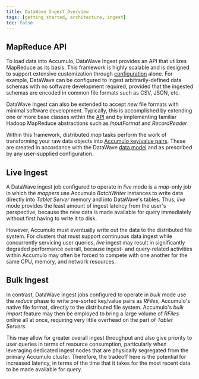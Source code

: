 ```yaml
---
title: DataWave Ingest Overview
tags: [getting_started, architecture, ingest]
toc: false
---
```


## MapReduce API

To load data into Accumulo, DataWave Ingest provides an API that utilizes MapReduce as its basis. This framework is
highly scalable and is designed to support extensive customization through [configuration](configuration) alone. For
example, DataWave can be configured to ingest arbitrarily-defined data schemas with no software development required,
provided that the ingested schemas are encoded in common file formats such as CSV, JSON, etc.

DataWave Ingest can also be extended to accept *new* file formats with minimal software development. Typically,
this is accomplished by extending one or more base classes within the [API](development) and by implementing
familiar Hadoop MapReduce abstractions such as *InputFormat* and *RecordReader*.
 
Within this framework, distributed *map* tasks perform the work of transforming your raw data objects into [Accumulo
key/value pairs][acc_data_model]. These are created in accordance with the DataWave
[data model](../getting-started/data-model) and as prescribed by any user-supplied configuration.

## Live Ingest

A DataWave ingest job configured to operate in *live* mode is a *map*-only job in which the *mappers* use Accumulo
*BatchWriter* instances to write data directly into *Tablet Server* memory and into DataWave's tables.
Thus, *live* mode provides the least amount of ingest latency from the user's perspective, because the new data is
made available for query immediately without first having to write it to disk.

However, Accumulo must eventually write out the data to the distributed file system. For clusters that must support
continuous data ingest while concurrently servicing user queries, *live* ingest may result in significantly degraded
performance overall, because ingest- and query-related activities within Accumulo may often be forced to compete with
one another for the same CPU, memory, and network resources.

## Bulk Ingest

In contrast, DataWave ingest jobs configured to operate in *bulk* mode use the *reduce* phase to write pre-sorted key/value
pairs as *RFiles*, Accumulo's native file format, directly to the distributed file system. Accumulo's *bulk import* feature
may then be employed to bring a large volume of *RFiles* online all at once, requiring very little overhead on the part of
*Tablet Servers*.

This may allow for greater overall ingest throughput and also give priority to user queries in terms of resource
consumption, particularly when leveraging dedicated ingest nodes that are physically segregated from the primary Accumulo
cluster. Therefore, the tradeoff here is the potential for increased latency, in terms of the time that it takes
for the most recent data to be made available for query.

[acc_data_model]: https://accumulo.apache.org/1.8/accumulo_user_manual.html#_data_model